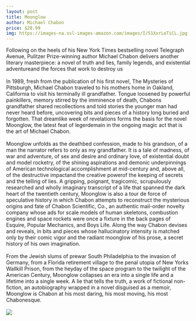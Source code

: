 ```yaml
--- 
layout: post 
title: Moonglow
author: Michael Chabon
price: $28.99
img: https://images-na.ssl-images-amazon.com/images/I/51XxrLeTiCL.jpg
--- 
```

Following on the heels of his New York Times bestselling novel Telegraph Avenue, Pulitzer Prize-winning author Michael Chabon delivers another literary masterpiece: a novel of truth and lies, family legends, and existential adventureand the forces that work to destroy us<br><br>In 1989, fresh from the publication of his first novel, The Mysteries of Pittsburgh, Michael Chabon traveled to his mothers home in Oakland, California to visit his terminally ill grandfather. Tongue loosened by powerful painkillers, memory stirred by the imminence of death, Chabons grandfather shared recollections and told stories the younger man had never heard before, uncovering bits and pieces of a history long buried and forgotten. That dreamlike week of revelations forms the basis for the novel Moonglow, the latest feat of legerdemain in the ongoing magic act that is the art of Michael Chabon. <br><br>Moonglow unfolds as the deathbed confession, made to his grandson, of a man the narrator refers to only as my grandfather. It is a tale of madness, of war and adventure, of sex and desire and ordinary love, of existential doubt and model rocketry, of the shining aspirations and demonic underpinnings of American technological accomplishment at mid-century and, above all, of the destructive impactand the creative powerof the keeping of secrets and the telling of lies. A gripping, poignant, tragicomic, scrupulously researched and wholly imaginary transcript of a life that spanned the dark heart of the twentieth century, Moonglow is also a tour de force of speculative history in which Chabon attempts to reconstruct the mysterious origins and fate of Chabon Scientific, Co., an authentic mail-order novelty company whose ads for scale models of human skeletons, combustion engines and space rockets were once a fixture in the back pages of Esquire, Popular Mechanics, and Boys Life. Along the way Chabon devises and reveals, in bits and pieces whose hallucinatory intensity is matched only by their comic vigor and the radiant moonglow of his prose, a secret history of his own imagination.<br><br>From the Jewish slums of prewar South Philadelphia to the invasion of Germany, from a Florida retirement village to the penal utopia of New Yorks Wallkill Prison, from the heyday of the space program to the twilight of the American Century, Moonglow collapses an era into a single life and a lifetime into a single week. A lie that tells the truth, a work of fictional non-fiction, an autobiography wrapped in a novel disguised as a memoir, Moonglow is Chabon at his most daring, his most moving, his most Chabonesque.
<br/><br/> <a href="https://www.amazon.com/Moonglow-Novel-Michael-Chabon/dp/0062225553%3FSubscriptionId%3DAKIAJMENML4FLKMV2CIQ%26tag%3Dpskiba1234-20%26linkCode%3Dxm2%26camp%3D2025%26creative%3D165953%26creativeASIN%3D0062225553"><img src="https://images-na.ssl-images-amazon.com/images/G/01/associates/remote-buy-box/buy1.gif"></a>